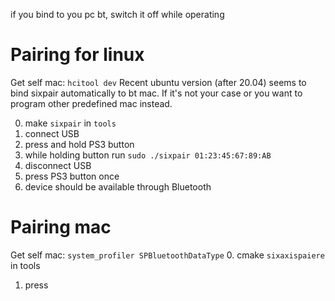 if you bind to you pc bt, switch it off while operating 

# Pairing for linux
Get self mac: `hcitool dev`
Recent ubuntu version (after 20.04) seems to bind sixpair automatically to bt mac. 
If it's not your case or you want to program other predefined mac instead.

0. make `sixpair` in `tools`
1. connect USB 
2. press and hold PS3 button
3. while holding button run `sudo ./sixpair 01:23:45:67:89:AB`
4. disconnect USB
5. press PS3 button once
6. device should be available through Bluetooth


# Pairing mac

Get self mac: `system_profiler SPBluetoothDataType`
0. cmake `sixaxispaiere` in tools 
1. press 


